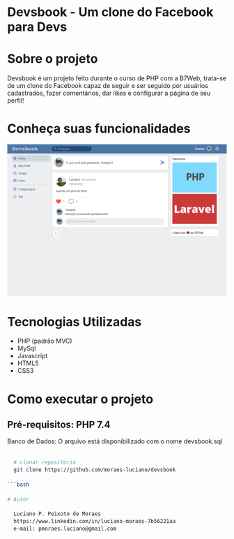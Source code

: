 # Devsbook - Um clone do Facebook para Devs

# Sobre o projeto

Devsbook é um projeto feito durante o curso de PHP com a B7Web, trata-se de um clone do Facebook capaz de seguir e ser seguido por usuários cadastrados, fazer comentários, dar likes e configurar a página de seu perfil!


# Conheça suas funcionalidades

![alt text](https://github.com/moraes-luciano/assets/blob/main/interacaoComOutrosUsuarios.png)


# Tecnologias Utilizadas

- PHP (padrão MVC)
- MySql
- Javascript
- HTML5
- CSS3

# Como executar o projeto

## Pré-requisitos: PHP 7.4

Banco de Dados: O arquivo está disponibilizado com o nome devsbook.sql

```bash

  # clonar repositório
  git clone https://github.com/moraes-luciano/devsbook

```bash

# Autor

  Luciano P. Peixoto de Moraes
  https://www.linkedin.com/in/luciano-moraes-7b56221aa
  e-mail: pmoraes.luciano@gmail.com
  
